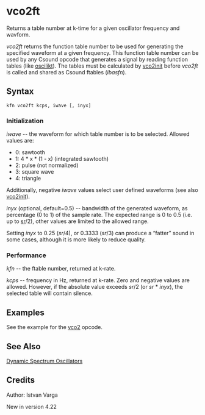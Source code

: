 <!--
id:vco2ft
category:Signal Generators:Dynamic Spectrum Oscillators
-->
# vco2ft
Returns a table number at k-time for a given oscillator frequency and wavform.

_vco2ft_ returns the function table number to be used for generating the specified waveform at a given frequency. This function table number can be used by any Csound opcode that generates a signal by reading function tables (like [oscilikt](../../opcodes/oscilikt)). The tables must be calculated by [vco2init](../../opcodes/vco2init) before _vco2ft_ is called and shared as Csound ftables (_ibasfn_).

## Syntax
``` csound-orc
kfn vco2ft kcps, iwave [, inyx]
```

### Initialization

_iwave_ -- the waveform for which table number is to be selected. Allowed values are:

* 0: sawtooth
* 1: 4 * x * (1 - x)   (integrated sawtooth)
* 2: pulse (not normalized)
* 3: square wave
* 4: triangle

Additionally, negative _iwave_ values select user defined waveforms (see also [vco2init](../../opcodes/vco2init)).

_inyx_ (optional, default=0.5) -- bandwidth of the generated waveform, as percentage (0 to 1) of the sample rate. The expected range is 0 to 0.5 (i.e. up to [sr](../../opcodes/sr)/2), other values are limited to the allowed range.

Setting _inyx_ to 0.25 (_sr_/4), or 0.3333 (_sr_/3) can produce a &#8220;fatter&#8221; sound in some cases, although it is more likely to reduce quality.

### Performance

_kfn_ -- the ftable number, returned at k-rate.

_kcps_ -- frequency in Hz, returned at k-rate. Zero and negative values are allowed. However, if the absolute value exceeds _sr_/2 (or _sr_ * _inyx_), the selected table will contain silence.

## Examples

See the example for the [vco2](../../opcodes/vco2) opcode.

## See Also

[Dynamic Spectrum Oscillators](../../siggen/dynamic)

## Credits

Author: Istvan Varga

New in version 4.22

